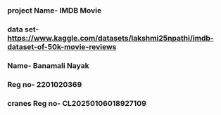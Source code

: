 ### project Name- IMDB Movie
### data set-  https://www.kaggle.com/datasets/lakshmi25npathi/imdb-dataset-of-50k-movie-reviews

### Name- Banamali Nayak
### Reg no- 2201020369
### cranes Reg no- CL20250106018927109

